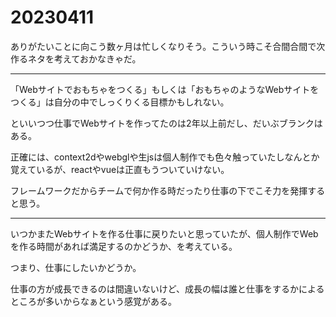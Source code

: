 # 20230411

ありがたいことに向こう数ヶ月は忙しくなりそう。こういう時こそ合間合間で次作るネタを考えておかなきゃだ。

---

「Webサイトでおもちゃをつくる」もしくは「おもちゃのようなWebサイトをつくる」は自分の中でしっくりくる目標かもしれない。

といいつつ仕事でWebサイトを作ってたのは2年以上前だし、だいぶブランクはある。

正確には、context2dやwebglや生jsは個人制作でも色々触っていたしなんとか覚えているが、reactやvueは正直もうついていけない。

フレームワークだからチームで何か作る時だったり仕事の下でこそ力を発揮すると思う。

---

いつかまたWebサイトを作る仕事に戻りたいと思っていたが、個人制作でWebを作る時間があれば満足するのかどうか、を考えている。

つまり、仕事にしたいかどうか。

仕事の方が成長できるのは間違いないけど、成長の幅は誰と仕事をするかによるところが多いからなぁという感覚がある。